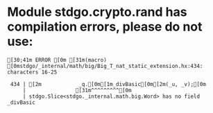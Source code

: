 # Module stdgo.crypto.rand has compilation errors, please do not use:
```
[30;41m ERROR [0m [31m(macro) [0mstdgo/_internal/math/big/Big_T_nat_static_extension.hx:434: characters 16-25

 434 | [2m            _q.[0m[1m_divBasic[0m[2m(_u, _v);[0m
     |                [31m^^^^^^^^^[0m
     | stdgo.Slice<stdgo._internal.math.big.Word> has no field _divBasic


```

